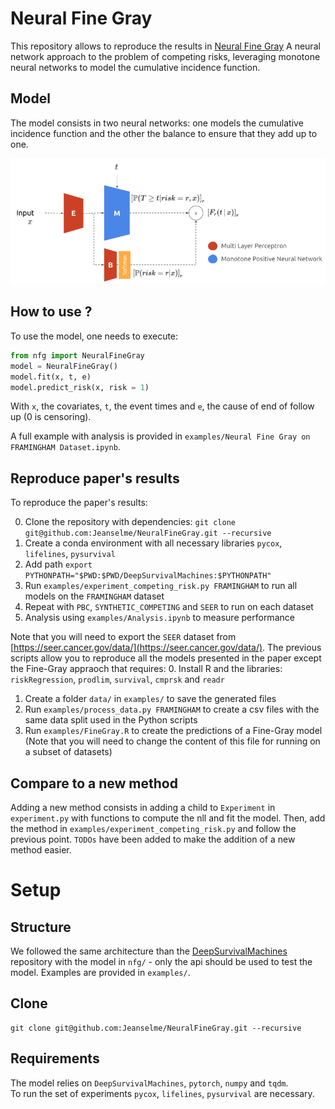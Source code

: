 # Neural Fine Gray
This repository allows to reproduce the results in [Neural Fine Gray](https://arxiv.org/abs/2305.06703)
A neural network approach to the problem of competing risks, leveraging monotone neural networks to model the cumulative incidence function.

## Model
The model consists in two neural networks: one models the cumulative incidence function and the other the balance to ensure that they add up to one.

![Model](./images/nfg.png)

## How to use ?
To use the model, one needs to execute:
```python
from nfg import NeuralFineGray
model = NeuralFineGray()
model.fit(x, t, e)
model.predict_risk(x, risk = 1)
```
With `x`, the covariates, `t`, the event times and `e`, the cause of end of follow up (0 is censoring).

A full example with analysis is provided in `examples/Neural Fine Gray on FRAMINGHAM Dataset.ipynb`.
## Reproduce paper's results
To reproduce the paper's results:

0. Clone the repository with dependencies: `git clone git@github.com:Jeanselme/NeuralFineGray.git --recursive`
1. Create a conda environment with all necessary libraries `pycox`, `lifelines`, `pysurvival`
2. Add path `export PYTHONPATH="$PWD:$PWD/DeepSurvivalMachines:$PYTHONPATH"`
3. Run `examples/experiment_competing_risk.py FRAMINGHAM` to run all models on the `FRAMINGHAM` dataset
4. Repeat with `PBC`, `SYNTHETIC_COMPETING` and `SEER` to run on each dataset
5. Analysis using `examples/Analysis.ipynb` to measure performance

Note that you will need to export the `SEER` dataset from [https://seer.cancer.gov/data/](https://seer.cancer.gov/data/). The previous scripts allow you to reproduce all the models presented in the paper except the Fine-Gray appraoch that requires: 
0. Install R and the libraries: `riskRegression`, `prodlim`, `survival`, `cmprsk` and `readr`
1. Create a folder `data/` in `examples/` to save the generated files
2. Run `examples/process_data.py FRAMINGHAM` to create a csv files with the same data split used in the Python scripts
3. Run `examples/FineGray.R` to create the predictions of a Fine-Gray model (Note that you will need to change the content of this file for running on a subset of datasets)

## Compare to a new method
Adding a new method consists in adding a child to `Experiment` in `experiment.py` with functions to compute the nll and fit the model.
Then, add the method in `examples/experiment_competing_risk.py` and follow the previous point. 
`TODOs` have been added to make the addition of a new method easier.

# Setup
## Structure
We followed the same architecture than the [DeepSurvivalMachines](https://github.com/autonlab/DeepSurvivalMachines) repository with the model in `nfg/` - only the api should be used to test the model. Examples are provided in `examples/`. 

## Clone
```
git clone git@github.com:Jeanselme/NeuralFineGray.git --recursive
```

## Requirements
The model relies on `DeepSurvivalMachines`, `pytorch`, `numpy` and `tqdm`.  
To run the set of experiments `pycox`, `lifelines`, `pysurvival` are necessary.
